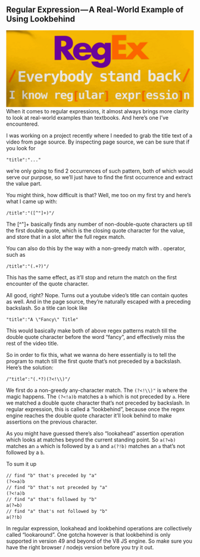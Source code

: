## Regular Expression — A Real-World Example of Using Lookbehind

![I Know Regular Expression](/images/i-know-regex.png)
When it comes to regular expressions, it almost always brings more clarity to look at real-world examples than textbooks. And here’s one I’ve encountered.

I was working on a project recently where I needed to grab the title text of a video from page source. By inspecting page source, we can be sure that if you look for

```
"title":"..."
```

we’re only going to find 2 occurrences of such pattern, both of which would serve our purpose, so we’ll just have to find the first occurrence and extract the value part.

You might think, how difficult is that? Well, me too on my first try and here’s what I came up with:

```
/title":"([^"]+)"/
```

The [^"]+ basically finds any number of non-double-quote characters up till the first double quote, which is the closing quote character for the value, and store that in a slot after the full regex match.

You can also do this by the way with a non-greedy match with . operator, such as

```
/title":"(.+?)"/
```

This has the same effect, as it’ll stop and return the match on the first encounter of the quote character.

All good, right? Nope. Turns out a youtube video’s title can contain quotes as well. And in the page source, they’re naturally escaped with a preceding backslash. So a title can look like

```
"title":"A \"Fancy\" Title"
```

This would basically make both of above regex patterns match till the double quote character before the word “fancy”, and effectively miss the rest of the video title.

So in order to fix this, what we wanna do here essentially is to tell the program to match till the first quote that’s not preceded by a backslash. Here’s the solution:

```
/"title":"(.*?)(?<!\\)"/
```

We first do a non-greedy any-character match. The `(?<!\\)"` is where the magic happens. The `(?<!a)b` matches a `b` which is not preceded by `a`. Here we matched a double quote character that’s not preceded by backslash. In regular expression, this is called a “lookbehind”, because once the regex engine reaches the double quote character it’ll look behind to make assertions on the previous character.

As you might have guessed there’s also “lookahead” assertion operation which looks at matches beyond the current standing point. So `a(?=b)` matches an `a` which is followed by a `b` and `a(?!b)` matches an `a` that’s not followed by a `b`.

To sum it up

```
// find "b" that's preceded by "a"
(?<=a)b
// find "b" that's not preceded by "a"
(?<!a)b
// find "a" that's followed by "b"
a(?=b)
// find "a" that's not followed by "b"
a(?!b)
```

In regular expression, lookahead and lookbehind operations are collectively called “lookaround”. One gotcha however is that lookbehind is only supported in version 49 and beyond of the V8 JS engine. So make sure you have the right browser / nodejs version before you try it out.
